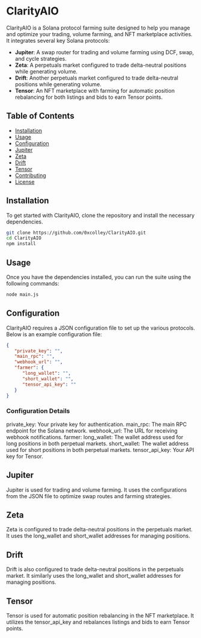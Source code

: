 # ClarityAIO

ClarityAIO is a Solana protocol farming suite designed to help you manage and optimize your trading, volume farming, and NFT marketplace activities. It integrates several key Solana protocols:

- **Jupiter**: A swap router for trading and volume farming using DCF, swap, and cycle strategies.
- **Zeta**: A perpetuals market configured to trade delta-neutral positions while generating volume.
- **Drift**: Another perpetuals market configured to trade delta-neutral positions while generating volume.
- **Tensor**: An NFT marketplace with farming for automatic position rebalancing for both listings and bids to earn Tensor points.

## Table of Contents

- [Installation](#installation)
- [Usage](#usage)
- [Configuration](#configuration)
- [Jupiter](#jupiter)
- [Zeta](#zeta)
- [Drift](#drift)
- [Tensor](#tensor)
- [Contributing](#contributing)
- [License](#license)

## Installation

To get started with ClarityAIO, clone the repository and install the necessary dependencies.

```bash
git clone https://github.com/0xcolley/ClarityAIO.git
cd ClarityAIO
npm install
```

## Usage

Once you have the dependencies installed, you can run the suite using the following commands:

```bash
node main.js
```

## Configuration

ClarityAIO requires a JSON configuration file to set up the various protocols. Below is an example configuration file:

```json
{
   "private_key": "",
   "main_rpc": "",
   "webhook_url": "",
   "farmer": {
      "long_wallet": "",
      "short_wallet": "",
      "tensor_api_key": ""
   }
}
```

### Configuration Details
private_key: Your private key for authentication.
main_rpc: The main RPC endpoint for the Solana network.
webhook_url: The URL for receiving webhook notifications.
farmer:
long_wallet: The wallet address used for long positions in both perpetual markets.
short_wallet: The wallet address used for short positions in both perpetual markets.
tensor_api_key: Your API key for Tensor.


## Jupiter
Jupiter is used for trading and volume farming. It uses the configurations from the JSON file to optimize swap routes and farming strategies.

## Zeta
Zeta is configured to trade delta-neutral positions in the perpetuals market. It uses the long_wallet and short_wallet addresses for managing positions.

## Drift
Drift is also configured to trade delta-neutral positions in the perpetuals market. It similarly uses the long_wallet and short_wallet addresses for managing positions.

## Tensor
Tensor is used for automatic position rebalancing in the NFT marketplace. It utilizes the tensor_api_key and rebalances listings and bids to earn Tensor points.
